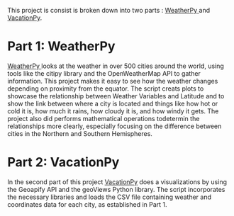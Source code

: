 This project is consist is broken down into two parts : <a href ="https://github.com/ElleNaazB/api-challenge/blob/main/WeatherPy.ipynb">WeatherPy <a>and <a href ="https://github.com/ElleNaazB/api-challenge/blob/main/VacationPy.ipynb">VacationPy</a>.

# Part 1: WeatherPy

<a href ="https://github.com/ElleNaazB/api-challenge/blob/main/WeatherPy.ipynb">WeatherPy <a> looks at the weather in over 500 cities around the world, using tools like the citipy library and the OpenWeatherMap API to gather information. This project makes it easy to see how the weather changes depending on proximity from the equator. The script creats plots to showcase the relationship between Weather Variables and Latitude and to show the link between where a city is located and things like how hot or cold it is, how much it rains, how cloudy it is, and how windy it gets. The project also did performs mathematical operations todetermin the relationships more clearly, especially focusing on the difference between cities in the Northern and Southern Hemispheres.

# Part 2: VacationPy
<p>In the second part of this project <a href ="https://github.com/ElleNaazB/api-challenge/blob/main/VacationPy.ipynb">VacationPy</a>  does a visualizations by using the Geoapify API and the geoViews Python library. The script  incorporates the necessary libraries and loads the CSV file containing weather and coordinates data for each city, as established in Part 1.</p>
